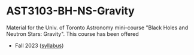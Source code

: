 # AST3103-BH-NS-Gravity

Material for the Univ. of Toronto Astronomy mini-course "Black Holes and Neutron Stars: Gravity".
This course has been offered

  * Fall 2023 ([syllabus](syllabus-fall-2023.md))
